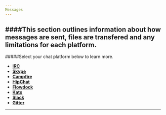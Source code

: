 ```yaml
---
Messages
---
```


####This section outlines information about how messages are sent, files are transfered and any limitations for each platform.
---

#####Select your chat platform below to learn more.

- [**IRC**](/getting-started/en/messages/irc)
- [**Skype**](/getting-started/en/messages/skype)
- [**Campfire**](/getting-started/en/messages/campfire)
- [**HipChat**](/getting-started/en/messages/hipchat)   
- [**Flowdock**](/getting-started/en/messages/flowdock) 
- [**Kato**](/getting-started/en/messages/kato)  
- [**Slack**](/getting-started/en/messages/slack) 
- [**Gitter**](/getting-started/en/messages/gitter)

---
